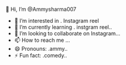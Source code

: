  👋 Hi, I’m @Ammysharma007
- 👀 I’m interested in . Instagram reel
- 🌱 I’m currently learning . instgram reel..
- 💞️ I’m looking to collaborate on Instagram...
- 📫 How to reach me ...
- 😄 Pronouns: .ammy..
- ⚡ Fun fact: .comedy..

<!---
Ammysharma007/Ammysharma007 is a ✨ special ✨ repository because its `README.md` (this file) appears on your GitHub profile.
You can click the Preview link to take a look at your changes.
--->
